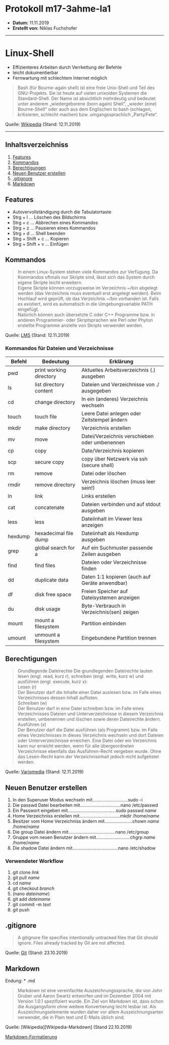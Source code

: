 # Protokoll m17-3ahme-la1
* **Datum:** 11.11.2019
* **Erstellt von:** Niklas Fuchshofer
-----------------------------------------

# Linux-Shell
* Effizienteres Arbeiten durch Verrkettung der Befehle
* leicht dokumentierbar
* Fernwartung mit schlechtem Internet möglich

> Bash (für Bourne-again shell) ist eine freie Unix-Shell und Teil des GNU-Projekts. Sie ist heute auf vielen unixoiden Systemen die Standard-Shell. Der Name ist absichtlich mehrdeutig und bedeutet unter anderem „wiedergeborene (born again) Shell“, „wieder (eine) Bourne-Shell“ oder auch aus dem Englischen to bash (schlagen, kritisieren, schlecht machen) bzw. umgangssprachlich „Party/Fete“.

Quelle: [Wikipedia][Wikipedia-Shell] (Stand: 12.11.2019)

-------------------

## Inhaltsverzeichniss

1. [Features](#features)
1. [Kommandos](#kommandos)
1. [Berechtigungen](#berechtigungen)
1. [Neuen Benutzer erstellen](#neuen-benutzer-erstellen)
1. [.gitignore](#gitignore)
1. [Markdown](#markdown)

## Features
  * Autovervollständigung durch die Tabulatortaste<br>
  * Strg + l ... Löschen des Bildschirms
  * Strg + c ... Abbrechen eines Kommandos
  * Strg + z ... Pausieren eines Kommandos
  * Strg + d ... Shell beenden
  * Strg + Shift + c ... Kopieren 
  * Strg + Shift + v ... Einfügen 

## Kommandos
> In einem Linux-System stehen viele Kommandos zur Verfügung. Da Kommandos oftmals nur Skripte sind, lässt sich das System durch eigene Skripte leicht erweitern.<br>
Eigene Skripte können vorzugsweise im Verzeichnis ~/bin abgelegt werden (das Verzeichnis muss eventuell erst angelegt werden). Beim Hochlauf wird geprüft, ob das Verzeichnis ~/bin vorhanden ist. Falls es existiert, wird es automatisch in die Umgebungsvariable PATH eingefügt.<br>
Natürlich können auch übersetzte C oder C++ Programme bzw. in anderen Programmier- oder Skriptsprachen wie Perl oder Phyton erstellte Programme anstelle von Skripts verwendet werden.<br>

Quelle: [LMS][lms] (Stand: 12.11.2019)

### Kommandos für Dateien und Verzeichnisse
Befehl | Bedeutung | Erklärung
-------- | -------- | --------
pwd |      print working directory |  Aktuelles Arbeitsverzeichnis (.) ausgeben<br>
ls |      list directory content | Dateien und Verzeichnisse von ./ ausgegeben
cd  |    change directory       |   In ein (anderes) Verzeichnis wechseln<br>
touch |    touch file        |        Leere Datei anlegen oder Zeitstempel ändern<br>
mkdir |   make directory     |       Verzeichnis erstellen<br>
mv    |   move              |        Datei/Verzeichnis verschieben oder umbenennen<br>
cp   |    copy           |           Date/Verzeichnis kopieren<br>
scp  |    secure copy     |          copy über Netzwerk via ssh (secure shell)<br>
rm   |    remove             |       Datei oder löschen<br>
rmdir |   remove directory     |     Verzeichnis löschen (muss leer sein!)<br>
ln   |    link               |       Links erstellen<br>
cat   |   concatenate        |       Dateien verbinden und auf stdout ausgeben<br>
less   |  less     |       Dateiinhalt im Viewer less anzeigen<br>
hexdump | hexadecimal file dump |    Dateiinhalt als Hexdump ausgeben<br>
grep   |  global search for a   |    Auf ein Suchmuster passende Zeilen ausgeben<br>
find |    find files           |     Dateien oder Verzeichnisse finden<br>
dd   |    duplicate data      |      Daten 1:1 kopieren (auch auf Geräte anwendbar) <br>
df   |    disk free space     |      Freien Speicher auf Dateisystemen anzeigen<br>
du   |    disk usage           |     Byte-Verbrauch in Verzeichnis(sen) zeigen<br>
mount  |  mount a filesystem    |    Partition einbinden<br>
umount  | unmount a filesystem   |   Eingebundene Partition trennen<br>

## Berechtigungen

> Grundlegende Dateirechte
Die grundlegenden Dateirechte lauten lesen (engl. read, kurz r), schreiben (engl. write, kurz w) und ausführen (engl. execute, kurz x):<br>
Lesen (r)<br>
Der Benutzer darf die Inhalte einer Datei auslesen bzw. im Falle eines Verzeichnisses dessen Inhalt auflisten.<br>
Schreiben (w)<br>
Der Benutzer darf in eine Datei schreiben bzw. im Falle eines Verzeichnisses Dateien und Unterverzeichnisse in diesem Verzeichnis erstellen, umbenennen und löschen sowie  deren Dateirechte ändern.<br>
Ausführen (x)<br>
Der Benutzer darf die Datei ausführen (als Programm) bzw. im Falle eines Verzeichnisses in dieses Verzeichnis wechseln und dort Dateien oder Unterverzeichnisse erreichen. Eine Datei oder ein Verzeichnis kann nur erreicht werden, wenn für alle übergeordneten Verzeichnisse ebenfalls das Ausführen-Recht vergeben wurde. Ohne das Lesen-Recht kann der Verzeichnisinhalt jedoch nicht aufgelistet werden.<br>

Quelle: [Variomedia][variomedia] (Stand: 12.11.2019)

## Neuen Benutzer erstellen

1. In den Superuser Modus wechseln mit............................sudo -i
2. Die passwd Datei bearbeiten mit................................nano /etc/passwd
2. Ein Passwort eingeben mit......................................sudo passwd *name*
2. Home Verzeichniss erstellen mit................................mkdir /home/*name*
2. Besitzer vom Home Verzeichniss ändern mit......................chown *name* /home/*name*
2. Die group Datei ändern mit.....................................nano /etc/group
2. Gruppe vom neuen Benutzer ändern mit...........................chgrp *name* /home/*name*
3. Die shadow Datei ändern mit....................................nano /etc/shadow


### Verwendeter Workflow

1. git clone *link*
2. git pull *name*
3. cd *name*
3. git checkout *branch*
3. (nano *dateiname*)
3. git add *dateiname*
3. git commit -m *text*
3. git push

## .gitignore
> A gitignore file specifies intentionally untracked files that Git should ignore. Files already tracked by Git are not affected.

Quelle: [Git][Git-gitignore] (Stand: 23.10.2019)

## Markdown
Endung: * .md
> Markdown ist eine vereinfachte Auszeichnungssprache, die von John Gruber und Aaron Swartz entworfen und im Dezember 2004 mit Version 1.0.1 spezifiziert wurde.
Ein Ziel von Markdown ist, dass schon die Ausgangsform ohne weitere Konvertierung leicht lesbar ist.
Als Auszeichnungselemente wurden daher vor allem Auszeichnungsarten verwendet, die in Plain text und E-Mails üblich sind.

Quelle: [Wikipedia][Wikipedia-Markdown] (Stand 22.10.2019)

[Markdown-Formatierung][Markdown-Formatierung]






[variomedia]: https://www.variomedia.de/faq/Wie-funktionieren-die-Datei--und-Verzeichnisrechte-auf-den-Webservern/article/290
[Wikipedia-Shell]: https://de.wikipedia.org/wiki/Bash_(Shell)
[lms]: https://lms.at/dotlrn/classes/informatik/610437.3AHME_LA1SX.19_20/xolrn/7BF1B31508DF3.symlink?resource_id=0-385942208&m=view#154334970
[Wikipedia-GitHub]: https://de.wikipedia.org/wiki/GitHub
[Git-gitignore]: https://git-scm.com/docs/gitignore
[Markdown-Formatierung]: https://support.zendesk.com/hc/de/articles/203691016-Formatieren-von-Text-mit-Markdown
